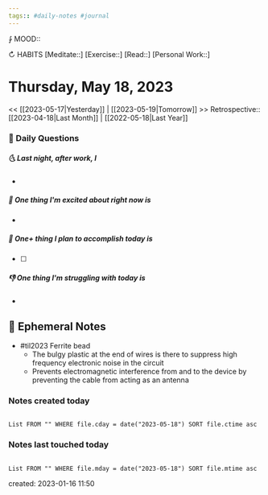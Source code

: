 ```yaml
---
tags:: #daily-notes #journal
---
```


⨑ MOOD::

↻ HABITS
[Meditate::]
[Exercise::]
[Read::]
[Personal Work::]

# Thursday, May 18, 2023

\<\< [[2023-05-17|Yesterday]] | [[2023-05-19|Tomorrow]] >>
Retrospective:: [[2023-04-18|Last Month]] | [[2022-05-18|Last Year]]

### 📅 Daily Questions

##### 🌜 Last night, after work, I

-

##### 🙌 One thing I'm excited about right now is

-

##### 🚀 One+ thing I plan to accomplish today is

- [ ]

##### 👎 One thing I'm struggling with today is

-

## 📝 Ephemeral Notes

- #til2023 Ferrite bead
	- The bulgy plastic at the end of wires is there to suppress high frequency electronic noise in the circuit
	- Prevents electromagnetic interference from and to the device by preventing the cable from acting as an antenna

### Notes created today

```dataview

List FROM "" WHERE file.cday = date("2023-05-18") SORT file.ctime asc

```

### Notes last touched today

```dataview

List FROM "" WHERE file.mday = date("2023-05-18") SORT file.mtime asc

```

created: 2023-01-16 11:50
